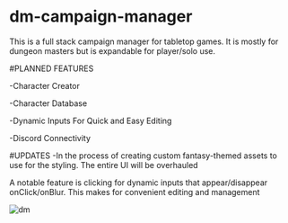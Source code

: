 # dm-campaign-manager

This is a full stack campaign manager for tabletop games. It is mostly for dungeon masters but is expandable for player/solo use.

#PLANNED FEATURES

-Character Creator

-Character Database

-Dynamic Inputs For Quick and Easy Editing

-Discord Connectivity

#UPDATES
-In the process of creating custom fantasy-themed assets to use for the styling. The entire UI will be overhauled


A notable feature is clicking for dynamic inputs that appear/disappear onClick/onBlur. This makes for convenient editing and management

![dm](https://user-images.githubusercontent.com/76098411/134812067-4aa76a0a-d575-46bf-b1b8-05bd573e901d.gif)


